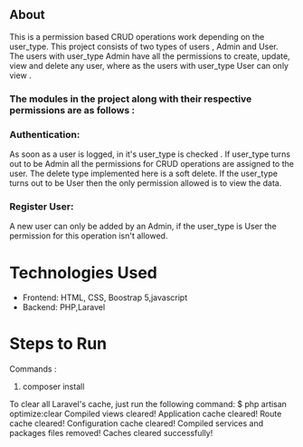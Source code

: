 ## About
<p>This is a permission based CRUD operations work depending on the user_type. This project consists of two types of users , Admin and User. The users with user_type Admin have all the permissions to create, update, view and delete any user, where as the users with user_type User can only view . </p>

### The modules in the project along with their respective permissions are as follows :
### Authentication:
As soon as a user is logged, in it's user_type is checked . If user_type turns out to be Admin all the permissions for CRUD operations are  assigned to the user. The delete type implemented here is a soft delete. If the user_type turns out to be User then the only permission allowed is to view the data.

### Register User:
A new user can only be added by an Admin, if the user_type is User the permission for this operation isn't allowed. 

# Technologies Used
* Frontend: HTML, CSS, Boostrap 5,javascript
* Backend: PHP,Laravel
# Steps to Run 

Commands : 
<ol>
    <li>composer install</li>
</ol>

To clear all Laravel's cache, just run the following command:
$ php artisan optimize:clear
Compiled views cleared!
Application cache cleared!
Route cache cleared!
Configuration cache cleared!
Compiled services and packages files removed!
Caches cleared successfully!
